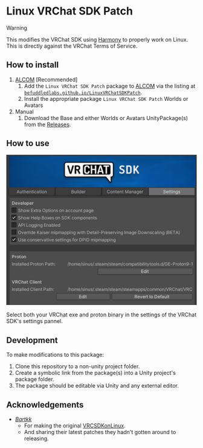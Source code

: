 # Linux VRChat SDK Patch

> [!WARNING]
> This modifies the VRChat SDK using [Harmony](https://github.com/pardeike/Harmony) to properly work on Linux. \
> This is directly against the VRChat Terms of Service.

## How to install
1. [ALCOM](https://github.com/vrc-get/vrc-get) [Recommended]
    1. Add the `Linux VRChat SDK Patch` package to [ALCOM](https://github.com/vrc-get/vrc-get) via the listing at [`befuddledlabs.github.io/LinuxVRChatSDKPatch`](https://befuddledlabs.github.io/LinuxVRChatSDKPatch/).
    2. Install the appropriate package `Linux VRChat SDK Patch` Worlds or Avatars
2. Manual
    1. Download the Base and either Worlds or Avatars UnityPackage(s) from the [Releases](https://github.com/BefuddledLabs/LinuxVRChatSDKPatch/releases).

## How to use
![VRCSdkSettings](/Docs/VRCSdkSettings)

Select both your VRChat exe and proton binary in the settings of the VRChat SDK's settings pannel.

## Development

To make modifications to this package:

1. Clone this repository to a non-unity project folder.
2. Create a symbolic link from the package(s) into a Unity project's package folder.
3. The package should be editable via Unity and any external editor.

## Acknowledgements
- [*Bartkk*](https://github.com/Bartkk0)
  - For making the original [VRCSDKonLinux](https://github.com/Bartkk0/VRCSDKonLinux).
  - And sharing their latest patches they hadn't gotten around to releasing.
